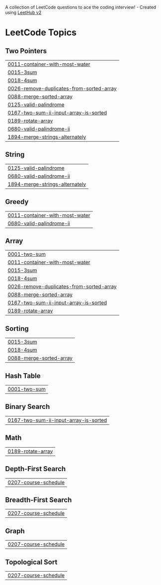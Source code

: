 A collection of LeetCode questions to ace the coding interview! - Created using [LeetHub v2](https://github.com/arunbhardwaj/LeetHub-2.0)
<!---LeetCode Topics Start-->
# LeetCode Topics
## Two Pointers
|  |
| ------- |
| [0011-container-with-most-water](https://github.com/koshmaryk/leetcode/tree/master/0011-container-with-most-water) |
| [0015-3sum](https://github.com/koshmaryk/leetcode/tree/master/0015-3sum) |
| [0018-4sum](https://github.com/koshmaryk/leetcode/tree/master/0018-4sum) |
| [0026-remove-duplicates-from-sorted-array](https://github.com/koshmaryk/leetcode/tree/master/0026-remove-duplicates-from-sorted-array) |
| [0088-merge-sorted-array](https://github.com/koshmaryk/leetcode/tree/master/0088-merge-sorted-array) |
| [0125-valid-palindrome](https://github.com/koshmaryk/leetcode/tree/master/0125-valid-palindrome) |
| [0167-two-sum-ii-input-array-is-sorted](https://github.com/koshmaryk/leetcode/tree/master/0167-two-sum-ii-input-array-is-sorted) |
| [0189-rotate-array](https://github.com/koshmaryk/leetcode/tree/master/0189-rotate-array) |
| [0680-valid-palindrome-ii](https://github.com/koshmaryk/leetcode/tree/master/0680-valid-palindrome-ii) |
| [1894-merge-strings-alternately](https://github.com/koshmaryk/leetcode/tree/master/1894-merge-strings-alternately) |
## String
|  |
| ------- |
| [0125-valid-palindrome](https://github.com/koshmaryk/leetcode/tree/master/0125-valid-palindrome) |
| [0680-valid-palindrome-ii](https://github.com/koshmaryk/leetcode/tree/master/0680-valid-palindrome-ii) |
| [1894-merge-strings-alternately](https://github.com/koshmaryk/leetcode/tree/master/1894-merge-strings-alternately) |
## Greedy
|  |
| ------- |
| [0011-container-with-most-water](https://github.com/koshmaryk/leetcode/tree/master/0011-container-with-most-water) |
| [0680-valid-palindrome-ii](https://github.com/koshmaryk/leetcode/tree/master/0680-valid-palindrome-ii) |
## Array
|  |
| ------- |
| [0001-two-sum](https://github.com/koshmaryk/leetcode/tree/master/0001-two-sum) |
| [0011-container-with-most-water](https://github.com/koshmaryk/leetcode/tree/master/0011-container-with-most-water) |
| [0015-3sum](https://github.com/koshmaryk/leetcode/tree/master/0015-3sum) |
| [0018-4sum](https://github.com/koshmaryk/leetcode/tree/master/0018-4sum) |
| [0026-remove-duplicates-from-sorted-array](https://github.com/koshmaryk/leetcode/tree/master/0026-remove-duplicates-from-sorted-array) |
| [0088-merge-sorted-array](https://github.com/koshmaryk/leetcode/tree/master/0088-merge-sorted-array) |
| [0167-two-sum-ii-input-array-is-sorted](https://github.com/koshmaryk/leetcode/tree/master/0167-two-sum-ii-input-array-is-sorted) |
| [0189-rotate-array](https://github.com/koshmaryk/leetcode/tree/master/0189-rotate-array) |
## Sorting
|  |
| ------- |
| [0015-3sum](https://github.com/koshmaryk/leetcode/tree/master/0015-3sum) |
| [0018-4sum](https://github.com/koshmaryk/leetcode/tree/master/0018-4sum) |
| [0088-merge-sorted-array](https://github.com/koshmaryk/leetcode/tree/master/0088-merge-sorted-array) |
## Hash Table
|  |
| ------- |
| [0001-two-sum](https://github.com/koshmaryk/leetcode/tree/master/0001-two-sum) |
## Binary Search
|  |
| ------- |
| [0167-two-sum-ii-input-array-is-sorted](https://github.com/koshmaryk/leetcode/tree/master/0167-two-sum-ii-input-array-is-sorted) |
## Math
|  |
| ------- |
| [0189-rotate-array](https://github.com/koshmaryk/leetcode/tree/master/0189-rotate-array) |
## Depth-First Search
|  |
| ------- |
| [0207-course-schedule](https://github.com/koshmaryk/leetcode/tree/master/0207-course-schedule) |
## Breadth-First Search
|  |
| ------- |
| [0207-course-schedule](https://github.com/koshmaryk/leetcode/tree/master/0207-course-schedule) |
## Graph
|  |
| ------- |
| [0207-course-schedule](https://github.com/koshmaryk/leetcode/tree/master/0207-course-schedule) |
## Topological Sort
|  |
| ------- |
| [0207-course-schedule](https://github.com/koshmaryk/leetcode/tree/master/0207-course-schedule) |
<!---LeetCode Topics End-->